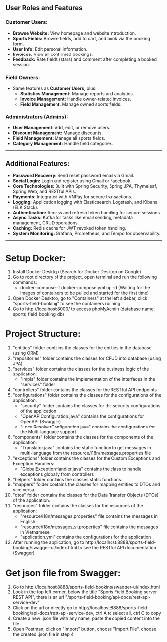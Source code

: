 ## User Roles and Features

### **Customer Users:**
- **Browse Website:** View homepage and website introduction.
- **Sports Fields:** Browse fields, add to cart, and book via the booking form.
- **User Info:** Edit personal information.
- **Invoices:** View all confirmed bookings.
- **Feedback:** Rate fields (stars) and comment after completing a booked session.

### **Field Owners:**
- Same features as **Customer Users**, plus:
  - **Statistics Management:** Manage reports and analytics.
  - **Invoice Management:** Handle owner-related invoices.
  - **Field Management:** Manage owned sports fields.

### **Administrators (Admins):**
- **User Management:** Add, edit, or remove users.
- **Discount Management:** Manage discounts.
- **Field Management:** Manage all sports fields.
- **Category Management:** Handle field categories.

---

## Additional Features:
- **Password Recovery:** Send reset password email via Gmail.
- **Social Login:** Login and register using Gmail or Facebook.
- **Core Technologies:** Built with Spring Security, Spring JPA, Thymeleaf, Spring Web, and RESTful APIs.
- **Payments:** Integrated with VNPay for secure transactions.
- **Logging:** Application logging with Elasticsearch, Logstash, and Kibana (ELK Stack).
- **Authentication:** Access and refresh token handling for secure sessions.
- **Async Tasks:** Kafka for tasks like email sending, metadata management, CRUD operations.
- **Caching:** Redis cache for JWT revoked token handling.
- **System Monitoring:** Grafana, Prometheus, and Tempo for observability.

-------------------------------------------------------------------------------------------------------------------------------------------
# Setup Docker:
1. Install Docker Desktop (Search for Docker Desktop on Google)
2. Go to root directory of the project, open terminal and run the following commands:
    - docker-compose -f docker-compose.yml up -d (Waiting for the images of containers to be pulled and started for the first time)
3. Open Docker Desktop, go to "Containers" at the left sidebar, click "sports-field-booking" to see the containers running:
4. Go to http://localhost:8000/ to access phpMyAdmin (database name: sports_field_booking_db)

# Project Structure:
1. "entities" folder contains the classes for the entities in the database (using ORM)
2. "repositories" folder contains the classes for CRUD into database (using JPA)
3. "services" folder contains the classes for the business logic of the application:
    - "impls" folder contains the implementation of the interfaces in the "services" folder
4. "controllers" folder contains the classes for the RESTful API endpoints
5. "configurations" folder contains the classes for the configurations of the application:
    - "security" folder contains the classes for the security configurations of the application
    - "OpenAPIConfiguration.java" contains the configurations for OpenAPI (Swagger)
    - "LocalResolverConfiguration.java" contains the configurations for the Multi-language support
6. "components" folder contains the classes for the components of the application:
    - "Translator.java" contains the static function to get messages in multi-language from the resource/i18n/messages.properties file
7. "exceptions" folder contains the classes for the Custom Exceptions and Exception Handlers:
    - "GlobalExceptionHandler.java" contains the class to handle exceptions globally from controllers
8. "helpers" folder contains the classes static functions.
9. "mappers" folder contains the classes for mapping entities to DTOs and vice versa.
10. "dtos" folder contains the classes for the Data Transfer Objects (DTOs) of the application.
11. "resources" folder contains the classes for the resources of the application:
    - "resource/i18n/messages.properties" file contains the messages in English
    - "resource/i18n/messages_vi.properties" file contains the messages in Vietnamese
    - "application.yml" contains the configurations for the application
12. After running the application, go to http://localhost:8888/sports-field-booking/swagger-ui/index.html to see the RESTful API documentation (Swagger)

# Get json file from Swagger:
1. Go to http://localhost:8888/sports-field-booking/swagger-ui/index.html
2. Look in the top left corner, below the title "Sports Field Booking server REST API", there is an url "/sports-field-booking/api-docs/rest-api-service-dev"
3. Click on the url or directly go to http://localhost:8888/sports-field-booking/api-docs/rest-api-service-dev, ctrl A to select all, ctrl C to copy
4. Create a new .json file with any name, paste the copied content into the file
5. Open Postman, click on "Import" button, choose "Import File", choose the created .json file in step 4

